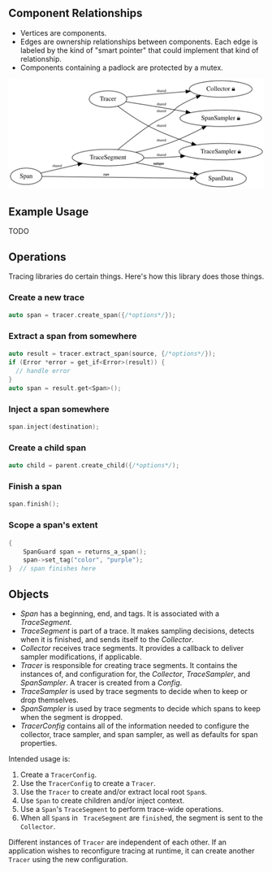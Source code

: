 Component Relationships
-----------------------
- Vertices are components.
- Edges are ownership relationships between components.  Each edge is labeled
  by the kind of "smart pointer" that could implement that kind of
  relationship.
- Components containing a padlock are protected by a mutex.

![diagram](ownership.svg)

Example Usage
-------------
TODO

Operations
----------
Tracing libraries do certain things.  Here's how this library does those
things.

### Create a new trace
```c++
auto span = tracer.create_span({/*options*/});
```

### Extract a span from somewhere
```c++
auto result = tracer.extract_span(source, {/*options*/});
if (Error *error = get_if<Error>(result)) {
  // handle error
}
auto span = result.get<Span>();
```

### Inject a span somewhere
```c++
span.inject(destination);
```

### Create a child span
```c++
auto child = parent.create_child({/*options*/);
```

### Finish a span
```c++
span.finish();
```

### Scope a span's extent
```c++
{
    SpanGuard span = returns_a_span();
    span->set_tag("color", "purple");
}  // span finishes here
```

Objects
-------
- _Span_ has a beginning, end, and tags.  It is associated with a _TraceSegment_.
- _TraceSegment_ is part of a trace.  It makes sampling decisions, detects when
  it is finished, and sends itself to the _Collector_.
- _Collector_ receives trace segments.  It provides a callback to deliver
  sampler modifications, if applicable.
- _Tracer_ is responsible for creating trace segments. It contains the
  instances of, and configuration for, the _Collector_, _TraceSampler_, and
  _SpanSampler_.  A tracer is created from a _Config_.
- _TraceSampler_ is used by trace segments to decide when to keep or drop
  themselves.
- _SpanSampler_ is used by trace segments to decide which spans to keep when
  the segment is dropped.
- _TracerConfig_ contains all of the information needed to configure the collector,
  trace sampler, and span sampler, as well as defaults for span properties.

Intended usage is:

1. Create a `TracerConfig`.
2. Use the `TracerConfig` to create a `Tracer`.
3. Use the `Tracer` to create and/or extract local root `Span`s.
4. Use `Span` to create children and/or inject context.
5. Use a `Span`'s `TraceSegment` to perform trace-wide operations.
6. When all `Span`s in ` TraceSegment` are `finish`ed, the segment is sent to
   the `Collector`.

Different instances of `Tracer` are independent of each other.  If an
application wishes to reconfigure tracing at runtime, it can create another
`Tracer` using the new configuration.
